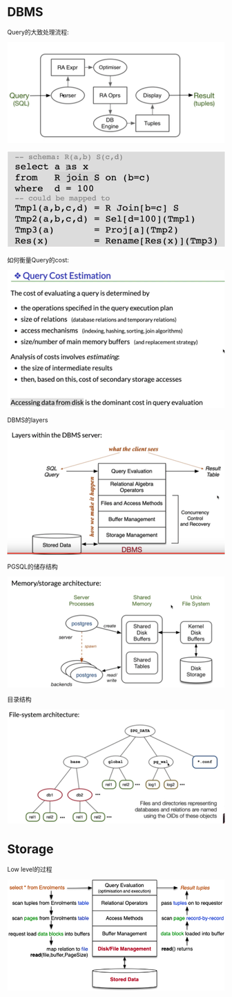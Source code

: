 
# DBMS

Query的大致处理流程:

![picture 1](images/e1bc97710a298f1efc7352f25065e5d3564b52040338ece321777a8719598d43.png)  

![picture 2](images/de02f60e32d971aadd71c64fa3fceed3051b661c244a536d28490fc842e12b2e.png)

如何衡量Query的cost:


![picture 3](images/d513fbfe6792bc4c7bc78b05f2bc4ee839111f45827656fc92de39f734ae86d6.png)  

DBMS的layers

![picture 1](images/c4e3efb1b85f184c85287c82ac3468fbe67eb8f5675f8886c0c5e9da9221edff.png)  

PGSQL的储存结构

![picture 2](images/165638b9ade5816e94ce39571f36c8d58debfa03bee82d39cfe24a21d444e633.png)  

目录结构

![picture 3](images/b861e9371b90a7e651bf7a40e5fe025ea81cc97685a2c4533cc11c4645a7cde3.png)  


# Storage

Low level的过程

![picture 5](images/4921ba1b4b18464d0807100cc8987fc86abb3567feb25d68dd1163abe2c12dc2.png)
